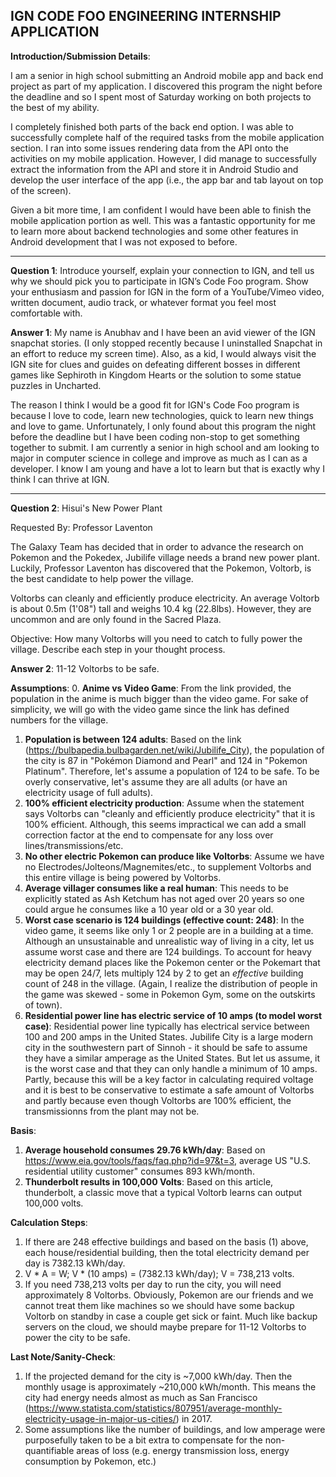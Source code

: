 
## IGN CODE FOO ENGINEERING INTERNSHIP APPLICATION


**Introduction/Submission Details**:

I am a senior in high school submitting an Android mobile app and back end project as part of my application. I discovered this program the night before the deadline and so I spent most of Saturday working on both projects to the best of my ability. 

I completely finished both parts of the back end option. I was able to successfully complete half of the required tasks from the mobile application section. I ran into some issues rendering data from the API onto the activities on my mobile application. However, I did manage to successfully extract the information from the API and store it in Android Studio and develop the user interface of the app (i.e., the app bar and tab layout on top of the screen). 

Given a bit more time, I am confident I would have been able to finish the mobile application portion as well. This was a fantastic opportunity for me to learn more about backend technologies and some other features in Android development that I was not exposed to before. 


---

**Question 1**: Introduce yourself, explain your connection to IGN, and tell us why we should pick you to participate in IGN’s Code Foo program. Show your enthusiasm and passion for IGN in the form of a YouTube/Vimeo video, written document, audio track, or whatever format you feel most comfortable with.

**Answer 1**: My name is Anubhav and I have been an avid viewer of the IGN snapchat stories. (I only stopped recently because I uninstalled Snapchat in an effort to reduce my screen time). Also, as a kid, I would always visit the IGN site for clues and guides on defeating different bosses in different games like Sephiroth in Kingdom Hearts or the solution to some statue puzzles in Uncharted.

The reason I think I would be a good fit for IGN's Code Foo program is because I love to code, learn new technologies, quick to learn new things and love to game. Unfortunately, I only found about this program the night before the deadline but I have been coding non-stop to get something together to submit. I am currently a senior in high school and am looking to major in computer science in college and improve as much as I can as a developer. I know I am young and have a lot to learn but that is exactly why I think I can thrive at IGN.

---

**Question 2**: Hisui's New Power Plant

Requested By: Professor Laventon

The Galaxy Team has decided that in order to advance the research on Pokemon and the Pokedex, Jubilife village needs a brand new power plant. Luckily, Professor Laventon has discovered that the Pokemon, Voltorb, is the best candidate to help power the village.

Voltorbs can cleanly and efficiently produce electricity. An average Voltorb is about 0.5m (1'08") tall and weighs 10.4 kg (22.8lbs). However, they are uncommon and are only found in the Sacred Plaza.

Objective: How many Voltorbs will you need to catch to fully power the village. Describe each step in your thought process.


**Answer 2**: 11-12 Voltorbs to be safe.

**Assumptions**:
0. **Anime vs Video Game**: From the link provided, the population in the anime is much bigger than the video game. For sake of simplicity, we will go with the video game since the link has defined numbers for the village.
1. **Population is between 124 adults**: Based on the link (https://bulbapedia.bulbagarden.net/wiki/Jubilife_City), the population of the city is 87 in "Pokémon Diamond and Pearl" and 124 in "Pokemon Platinum". Therefore, let's assume a population of 124 to be safe. To be overly conservative, let's assume they are all adults (or have an electricity usage of full adults).
2. **100% efficient electricity production**: Assume when the statement says Voltorbs can "cleanly and efficiently produce electricity" that it is 100% efficient. Although, this seems impractical we can add a small correction factor at the end to compensate for any loss over lines/transmissions/etc.
3. **No other electric Pokemon can produce like Voltorbs**: Assume we have no Electrodes/Jolteons/Magnemites/etc., to supplement Voltorbs and this entire village is being powered by Voltorbs.
4. **Average villager consumes like a real human**: This needs to be explicitly stated as Ash Ketchum has not aged over 20 years so one could argue he consumes like a 10 year old or a 30 year old.
5. **Worst case scenario is 124 buildings (effective count: 248)**: In the video game, it seems like only 1 or 2 people are in a building at a time. Although an unsustainable and unrealistic way of living in a city, let us assume worst case and there are 124 buildings. To account for heavy electricity demand places like the Pokemon center or the Pokemart that may be open 24/7, lets multiply 124 by 2 to get an *effective* building count of 248 in the village. (Again, I realize the distribution of people in the game was skewed - some in Pokemon Gym, some on the outskirts of town).
6. **Residential power line has electric service of 10 amps (to model worst case)**: Residential power line typically has electrical service between 100 and 200 amps in the United States. Jubilife City is a large modern city in the southwestern part of Sinnoh - it should be safe to assume they have a similar amperage as the United States. But let us assume, it is the worst case and that they can only handle a minimum of 10 amps. Partly, because this will be a key factor in calculating required voltage and it is best to be conservative to estimate a safe amount of Voltorbs and partly because even though Voltorbs are 100% efficient, the transmissionns from the plant may not be.


**Basis**:
1. **Average household consumes 29.76 kWh/day**: Based on https://www.eia.gov/tools/faqs/faq.php?id=97&t=3, average US "U.S. residential utility customer" consumes 893 kWh/month.
2. **Thunderbolt results in 100,000 Volts**: Based on this article, thunderbolt, a classic move that a typical Voltorb learns can output 100,000 volts.


**Calculation Steps**:
1. If there are 248 effective buildings and based on the basis (1) above, each house/residential building, then the total electricity demand per day is 7382.13 kWh/day.
2. V * A = W; V * (10 amps) = (7382.13 kWh/day); V = 738,213 volts.
3. If you need 738,213 volts per day to run the city, you will need approximately 8 Voltorbs. Obviously, Pokemon are our friends and we cannot treat them like machines so we should have some backup Voltorb on standby in case a couple get sick or faint. Much like backup servers on the cloud, we should maybe prepare for 11-12 Voltorbs to power the city to be safe.

**Last Note/Sanity-Check**:
1. If the projected demand for the city is ~7,000 kWh/day. Then the monthly usage is approximately ~210,000 kWh/month. This means the city had energy needs almost as much as San Francisco (https://www.statista.com/statistics/807951/average-monthly-electricity-usage-in-major-us-cities/) in 2017.
2. Some assumptions like the number of buildings, and low amperage were purposefully taken to be a bit extra to compensate for the non-quantifiable areas of loss (e.g. energy transmission loss, energy consumption by Pokemon, etc.)
